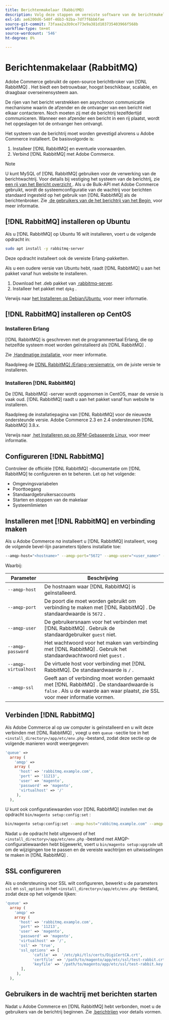 ```yaml
---
title: Berichtenmakelaar (RabbitMQ)
description: Volg deze stappen om vereiste software van de berichtmakelaar (zoals  [!DNL RabbitMQ]) voor op-gebouw installaties van Adobe Commerce te installeren en te vormen.
exl-id: ae6200d6-540f-46b3-92ba-7df7f6bb6fae
source-git-commit: 73faaa2a3b9ce773e9a381d103735403966f568b
workflow-type: tm+mt
source-wordcount: '546'
ht-degree: 0%

---
```


# Berichtenmakelaar (RabbitMQ)

Adobe Commerce gebruikt de open-source berichtbroker van [!DNL RabbitMQ] . Het biedt een betrouwbaar, hoogst beschikbaar, scalable, en draagbaar overseinensysteem aan.

De rijen van het bericht verstrekken een asynchroon communicatie mechanisme waarin de afzender en de ontvanger van een bericht niet elkaar contacteren. Noch moeten zij met de berichtrij tezelfdertijd communiceren. Wanneer een afzender een bericht in een rij plaatst, wordt het opgeslagen tot de ontvanger hen ontvangt.

Het systeem van de berichtrij moet worden gevestigd alvorens u Adobe Commerce installeert. De basisvolgorde is:

1. Installeer [!DNL RabbitMQ] en eventuele voorwaarden.
1. Verbind [!DNL RabbitMQ] met Adobe Commerce.

>[!NOTE]
>
>U kunt MySQL of [!DNL RabbitMQ] gebruiken voor de verwerking van de berichtwachtrij. Voor details bij vestiging het systeem van de berichtrij, zie [&#x200B; een rij van het Bericht overzicht &#x200B;](https://developer.adobe.com/commerce/php/development/components/message-queues/). Als u de Bulk-API met Adobe Commerce gebruikt, wordt de systeemconfiguratie van de wachtrij voor berichten standaard ingesteld op het gebruik van [!DNL RabbitMQ] als de berichtenbroker. Zie [&#x200B; de gebruikers van de het berichtrij van het Begin &#x200B;](../../configuration/cli/start-message-queues.md) voor meer informatie.

## [!DNL RabbitMQ] installeren op Ubuntu

Als u [!DNL RabbitMQ] op Ubuntu 16 wilt installeren, voert u de volgende opdracht in:

```bash
sudo apt install -y rabbitmq-server
```

Deze opdracht installeert ook de vereiste Erlang-pakketten.

Als u een oudere versie van Ubuntu hebt, raadt [!DNL RabbitMQ] u aan het pakket vanaf hun website te installeren.

1. Download het .deb pakket van [&#x200B; rabbitmq-server &#x200B;](https://www.rabbitmq.com/download.html).
1. Installeer het pakket met `dpkg` .

Verwijs naar [&#x200B; het Installeren op Debian/Ubuntu &#x200B;](https://www.rabbitmq.com/install-debian.html) voor meer informatie.

## [!DNL RabbitMQ] installeren op CentOS

### Installeren Erlang

[!DNL RabbitMQ] is geschreven met de programmeertaal Erlang, die op hetzelfde systeem moet worden geïnstalleerd als [!DNL RabbitMQ] .

Zie [&#x200B; Handmatige installatie &#x200B;](https://www.erlang-solutions.com/downloads/) voor meer informatie.

Raadpleeg de [[!DNL RabbitMQ] /Erlang-versiematrix &#x200B;](https://www.rabbitmq.com/which-erlang.html) om de juiste versie te installeren.

### Installeren [!DNL RabbitMQ]

De [!DNL RabbitMQ] -server wordt opgenomen in CentOS, maar de versie is vaak oud. [!DNL RabbitMQ] raadt u aan het pakket vanaf hun website te installeren.

Raadpleeg de installatiepagina van [!DNL RabbitMQ] voor de nieuwste ondersteunde versie. Adobe Commerce 2.3 en 2.4 ondersteunen [!DNL RabbitMQ] 3.8.x.

Verwijs naar [&#x200B; het Installeren op op RPM-Gebaseerde Linux &#x200B;](https://www.rabbitmq.com/install-rpm.html) voor meer informatie.

## Configureren [!DNL RabbitMQ]

Controleer de officiële [!DNL RabbitMQ] -documentatie om [!DNL RabbitMQ] te configureren en te beheren. Let op het volgende:

* Omgevingsvariabelen
* Poorttoegang
* Standaardgebruikersaccounts
* Starten en stoppen van de makelaar
* Systeemlimieten

## Installeren met [!DNL RabbitMQ] en verbinding maken

Als u Adobe Commerce _na_ installeert u [!DNL RabbitMQ] installeert, voeg de volgende bevel-lijn parameters tijdens installatie toe:

```bash
--amqp-host="<hostname>" --amqp-port="5672" --amqp-user="<user_name>" --amqp-password="<password>" --amqp-virtualhost="/"
```

Waarbij:

| Parameter | Beschrijving |
|--- |--- |
| `--amqp-host` | De hostnaam waar [!DNL RabbitMQ] is geïnstalleerd. |
| `--amqp-port` | De poort die moet worden gebruikt om verbinding te maken met [!DNL RabbitMQ] . De standaardwaarde is `5672` . |
| `--amqp-user` | De gebruikersnaam voor het verbinden met [!DNL RabbitMQ] . Gebruik de standaardgebruiker `guest` niet. |
| `--amqp-password` | Het wachtwoord voor het maken van verbinding met [!DNL RabbitMQ] . Gebruik het standaardwachtwoord niet `guest` . |
| `--amqp-virtualhost` | De virtuele host voor verbinding met [!DNL RabbitMQ]. De standaardwaarde is `/` . |
| `--amqp-ssl` | Geeft aan of verbinding moet worden gemaakt met [!DNL RabbitMQ] . De standaardwaarde is `false` . Als u de waarde aan waar plaatst, zie SSL voor meer informatie vormen. |

## Verbinden [!DNL RabbitMQ]

Als Adobe Commerce al op uw computer is geïnstalleerd en u wilt deze verbinden met [!DNL RabbitMQ] , voegt u een `queue` -sectie toe in het `<install_directory>/app/etc/env.php` -bestand, zodat deze sectie op de volgende manieren wordt weergegeven:

```php
'queue' =>
  array (
    'amqp' =>
    array (
      'host' => 'rabbitmq.example.com',
      'port' => '11213',
      'user' => 'magento',
      'password' => 'magento',
      'virtualhost' => '/'
     ),
  ),
```

U kunt ook configuratiewaarden voor [!DNL RabbitMQ] instellen met de opdracht `bin/magento setup:config:set` :

```bash
bin/magento setup:config:set --amqp-host="rabbitmq.example.com" --amqp-port="11213" --amqp-user="magento" --amqp-password="magento" --amqp-virtualhost="/"
```

Nadat u de opdracht hebt uitgevoerd of het `<install_directory>/app/etc/env.php` -bestand met AMQP-configuratiewaarden hebt bijgewerkt, voert u `bin/magento setup:upgrade` uit om de wijzigingen toe te passen en de vereiste wachtrijen en uitwisselingen te maken in [!DNL RabbitMQ] .

## SSL configureren

Als u ondersteuning voor SSL wilt configureren, bewerkt u de parameters `ssl` en `ssl_options` in het `<install_directory>/app/etc/env.php` -bestand, zodat deze op het volgende lijken:

```php
'queue' =>
  array (
    'amqp' =>
    array (
      'host' => 'rabbitmq.example.com',
      'port' => '11213',
      'user' => 'magento',
      'password' => 'magento',
      'virtualhost' => '/',
      'ssl' => 'true',
      'ssl_options' => [
            'cafile' =>  '/etc/pki/tls/certs/DigiCertCA.crt',
            'certfile' => '/path/to/magento/app/etc/ssl/test-rabbit.crt',
            'keyfile' => '/path/to/magento/app/etc/ssl/test-rabbit.key'
       ],
     ),
  ),
```

## Gebruikers in de wachtrij met berichten starten

Nadat u Adobe Commerce en [!DNL RabbitMQ] hebt verbonden, moet u de gebruikers van de berichtrij beginnen. Zie [&#x200B; berichtrijen &#x200B;](../../configuration/cli/start-message-queues.md) voor details vormen.
